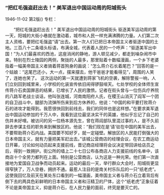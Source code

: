 ### “把红毛强盗赶出去！”  美军退出中国运动周的阳城街头

1946-11-02
第2版()
专栏：

　　“把红毛强盗赶出去！”
    美军退出中国运动周的阳城街头
    驱逐美军运动周的第一天，阳城的大街小巷就在激动着，城市和人民一样充满沸腾的力量。人们第二次主人资格，要把红毛强盗“请”出去。第一次人们已把日本帝国主义者驱逐中国的土地。三百八十二条墙头标语，布满全城，代表着人民的一个呼声：“驱逐美军出中国！”为人们最喜欢的西池，这座消闲的静地，游人顿见减少，都走到噪杂闹市中来。特别在烈士陵园的两侧，聚拢的人最多，那里贴着十数幅漫画，一个乡下老婆指着一幅美帝国主义者骑着蒋首狗身的画说：“怎么蒋介石长着尾巴？”回答的是一个姑娘：“这尾巴还小，大一点，摆来摆去，他干爸爸才能看得见”，周围的人笑了，连她也笑了。
    这次运动的第一天就遭到蒋家飞机的空袭，解除警报一响，人们立刻回到城里来，小学校的化装宣传依旧闹得锣鼓喧天。七处学校的全体师生宣传蒋介石卖国罪恶的结果，已增长了人民的激愤。记者在街头曾与一位伤兵疗养院的八路军老战士谈话，他叫张连城，河南南阳府人氏，在稷王山消灭了阎军一个团的自卫战斗中，腿部为流弹所伤来到后方休养的，他说：“中国的和平要打败蒋介石的进攻才能得到。我愿很快回到前线去，我们的同伴也是这样想。”在要求美军退出中国运动参加的千万人中，我看到这位最坚决实干的英雄，他似乎忘记了自己的伤并未好哩。被访问的另一位杨本源先生，曾在蒋阎部队里混过事的人，是不久前辞去参谋主任的职务来到解放区的。他说：“我们现在是‘请’驻在中国的美军出去，不要帮助蒋介石内战。美国要不知好歹，就一定碰壁。解放区的人民能打倒强大的日本帝国主义，就有力量把美军赶出去。”该城公营商店的经理会议，在农工商运动日开幕，讨论如何动员起来支援前线，晋记商店经理将会议决定带回讲给店员之后，得到一致拥护。街公所的墙上二十七日公布各商店人力支援前线的名单中，该商店十个全劳力都列在上面。特别是公营商店，认为这是一种光荣。他们第一次直接地为爱国自卫战争而动员起来。运动的最后一天，举行群众大会时，阳城街更显得窄狭了，万人空巷，拥挤不通。最惹人注目的是南关村乐队后的一只“纸老虎”。这使我回忆及前天在某处东口看到的一幅漫画，美帝国主义者与蒋介石立着背后有倒下去的两具色彩鲜明的日本帝国主义者和汪精卫的尸体，这个“纸老虎”正象征着不论是美帝国主义，抑是蒋介石，在人民力量的面前，终究是要灭亡的。
